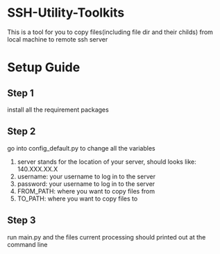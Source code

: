 # SSH-Utility-Toolkits

This is a tool for you to copy files(including file dir and their childs) from local machine to remote ssh server

# Setup Guide
## Step 1
install all the requirement packages
## Step 2
go into config_default.py to change all the variables

1. server stands for the location of your server, should looks like: 140.XXX.XX.X
2. username: your username to log in to the server
3. password: your username to log in to the server
4. FROM_PATH: where you want to copy files from
5. TO_PATH: where you want to copy files to

## Step 3
run main.py and the files current processing should printed out at the command line

